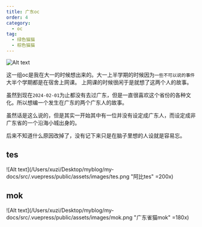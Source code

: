 ```yaml
---
title: 广东oc
order: 4
category:
  - oc
tag:
  - 绿色猫猫
  - 棕色猫猫
---
```


![Alt text](/assets/images/圣诞2023.png "广东oc如图所示" )

这一组oc是我在大一的时候想出来的。大一上半学期的时候因为`一些不可以说的事件`大半个学期都是在宿舍上网课。
上网课的时候很闲于是就想了这两个人的故事。

虽然到现在`2024-02-01`为止都没有去过广东，但是一直很喜欢这个省份的各种文化。所以想编一个发生在广东的两个广东人的故事。

虽然话是这么说的，但是其实一开始其中有一位并没有设定成广东人，而设定成非广东省的一个沿海小城出身的。

后来不知道什么原因改掉了，没有记下来只是在脑子里想的人设就是容易忘。

## tes
![Alt text](/Users/xuzi/Desktop/myblog/my-docs/src/.vuepress/public/assets/images/tes.png "阿比tes" =200x)
<VPBanner
  title="TES"
  content="tes是来广东汕头，是一位广播电视学专业的大学生。"
  background="rgba(133, 48, 70，1)"
/>

## mok
![Alt text](/Users/xuzi/Desktop/myblog/my-docs/src/.vuepress/public/assets/images/mok.png "广东雀猫mok" =180x)

